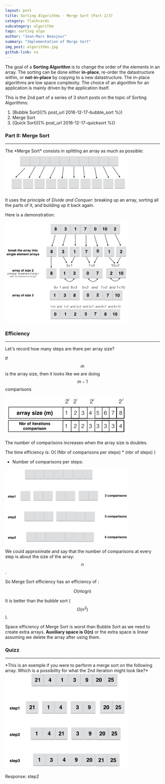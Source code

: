 ```yaml
---
layout: post
title: Sorting Algorithms - Merge Sort (Part 2/3)
category: flashcards
subcategory: algorithm
tags: sorting algo
author: "Jean-Marc Beaujour"
summary: "Implementation of Merge Sort"
img_post: algorithms.jpg
github-link: na
---
```


<script src="/js/plotly-latest.min.js"></script>

<script type="text/javascript"
   src="https://cdnjs.cloudflare.com/ajax/libs/mathjax/2.7.2/MathJax.js?config=TeX-AMS-MML_HTMLorMML">
</script>

The goal of a **Sorting Algorithm** is to change the order of the elements in an array. The sorting can be done either **in-place**, re-order the datastructure within, or **not-in-place** by copying to a new datastructure. The in-place algorithms are low space complexity. The choice of an algorithm for an application is mainly driven by the application itself.

This is the 2nd part of a series of 3 short posts on the topic of Sorting Algorithms:

1. [Bubble Sort]({% post_url 2016-12-17-bubble_sort %})
2. Merge Sort
3. [Quick Sort]({% post_url 2016-12-17-quicksort %})



### Part II: Merge Sort
<hr>
The *Merge Sort* consists in splitting an array as much as possible:

<img src="/images/20161217/merge_sort_1.png" width="400px">


It uses the principle of *Divide and Conquer*: breaking up an array, sorting all the parts of it, and building up it back again.

Here is a demonstration:

<img src="/images/20161217/merge_sort_2.png" width="400px">


### Efficiency
<hr>
Let's record how many steps are there per array size?

If $$m$$ is the array size, then it looks like we are doing $$m-1$$ comparisons

<img src="/images/20161217/merge_sort_table1.png" width="400px">


The number of comparisons increases when the array size is doubles.

The time efficiency is: O( (Nbr of comparisons per steps) * (nbr of steps) )


* Number of comparisons per steps:

<img src="/images/20161217/merge_sort_3.png" width="400px">

We could approximate and say that the number of comparisons at every step is about the size of the array: $$n$$.


So Merge Sort efficiency has an efficiency of : 

$$
O(n \text{log} n)
$$

It is better than the bubble sort ( $$O(n^2)$$ ).


Space efficiency of Merge Sort is worst than Bubble Sort as we need to create extra arrays. **Auxiliary space is O(n)** or the extra space is linear assuming we delete the array after using them.


### Quizz
<hr>
*This is an exemple if you were to perform a merge sort on the following array. Which is a possibility for what the 2nd iteration might look like?*

<img src="/images/20161217/merge_sort_4.png" width="400px">

Response: step2 
